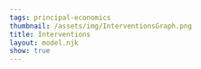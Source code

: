 ```yaml
---
tags: principal-economics
thumbnail: /assets/img/InterventionsGraph.png
title: Interventions
layout: model.njk
show: true
---
```

<script defer>
const myCalculator = new EconVision();

myCalculator.setGraphs({
    "idDiv": "InterventionsGraph",
    "height": "650px",
    "width": "100",
    "copy": true,
    "left": -25,
    "right": 140,
    "bottom": -15,
    "top": 80,
    "showGrid": false,
    "expressions": false,
    "keypad": false,
    "zoomFit": true,
    "settingsMenu": false,
    "showXAxis": true,
    "showYAxis": true,
    "xAxisLabel": "Q(units)       ",
    "yAxisLabel": "P($)"
});

//Select Option
myCalculator.addSelectInput({ idDiv: "SurplusSelectInput", title: "Type of Intervention", hideAllTitle: "No Intervention", hasSize: true, item: "Quota", listGroup: ["QuotaQSlider", "QuotaQLabel", "QuotaSPDashedX", "QuotaSPDashedDemandY", "QuotaSPDashedSupplyY", "QuotaPriceDemand", "PriceQuotaSupplyRound", "QuotaPriceSupply", "ShadedCSPlusQuota", "ShadedPSPlusQuota", "QuotaDWL", "QuotaDWLSwitch"], listGraphs: [0] });
myCalculator.addSelectInput({ idDiv: "SurplusSelectInput", title: "Type of Intervention", hideAllTitle: "No Intervention", hasSize: true, item: "Price Ceiling", listGroup: ["PriceCeilingSlider", "PriceCeillingLabel", "QuantityCeillingLabel", "MCPriceCeiling", "PriceCeilingDashedX", "PriceCeilingDashedY", "ShadedCSPlusPriceCeiling", "ShadedPSPlusPriceCeiling", "PriceCeilingDWL", "PriceCeilingDWLSwitch"], listGraphs: [0] });
myCalculator.addSelectInput({ idDiv: "SurplusSelectInput", title: "Type of Intervention", hideAllTitle: "No Intervention", hasSize: true, item: "Per Unit Tax", listGroup: ["TaxPerUnitSlider", "TaxPriceSupplyLabel", "TaxPriceDemandLabel", "TaxQuantatityLabel", "TaxDashedX", "TaxDashedDemandY", "TaxDashedSupplyY", "ShadedTaxCS", "ShadedTaxPS", "ShadedTaxDWL", "ShadedTaxGS", "TaxDWL", "TaxDWLSwitch"], listGraphs: [0] });
myCalculator.addSelectInput({ idDiv: "SurplusSelectInput", title: "Type of Intervention", hideAllTitle: "No Intervention", hasSize: true, item: "Per Unit Subsidy", listGroup: ["subPerUnitSlider", "subPriceSupplyLabel", "subPriceDemandLabel", "subQuantatityLabel", "subDashedX", "subDashedDemandY", "subDashedSupplyY", "ShadedsubCS", "ShadedsubPS", "ShadedsubDWL", "ShadedsubGS", "ShadedExpGS", "ShadedExpGSSwitch", 'SubsidyDWLSwitch'], listGraphs: [0] });



//Price Function
myCalculator.addExpression({ 'idDiv': 'PFunction', 'latex': "f_{p}\\left(Q\\right)=60-0.5Q\\left\\{Q\\ge0\\right\\}", 'color': '#a21caf', 'hidden': false, 'listGraphs': [0] });
//MC
myCalculator.addExpression({ 'idDiv': 'MCFunction', 'latex': "f_{mc}\\left(Q\\right)=\\frac{Q}{2}\\left\\{Q\\ge0\\right\\}", 'color': '#6d28d9', 'hidden': false, 'listGraphs': [0] });

//P~MC
myCalculator.addExpression({ idDiv: "PMCQOptimal", latex: "f_{p}\\left(Q_{opt}\\right)\\sim f_{mc}\\left(Q_{opt}\\right)", listGraphs: [0] });
myCalculator.addExpression({ idDiv: "PriceOptimal", latex: "P_{opt}=f_{p}\\left(Q_{opt}\\right)", listGraphs: [0] });

//Optimal Supply&Demand
myCalculator.addExpression({ idDiv: "OptimalQ", latex: "x=Q_{opt}\\left\\{0<y<P_{opt}\\right\\}", color: '#475569', lineStyle: Desmos.Styles.DASHED, lineWidth: "0.9", listGraphs: [0] });
myCalculator.addExpression({ idDiv: "OptimalP", latex: "y=P_{opt}\\left\\{0<x<Q_{opt}\\right\\}", color: '#475569', lineStyle: Desmos.Styles.DASHED, lineWidth: "0.9", listGraphs: [0] });
myCalculator.addLabel({ 'idDiv': 'OptimalQlabel', 'latex': "(0, P_{opt})", 'label': '`P_m`: ${P_{opt}}', 'color': '#475569', 'pointStyle': Desmos.Styles.POINT, 'labelOrientation': Desmos.LabelOrientations.LEFT, 'showLabel': true, 'listGraphs': [0] });
myCalculator.addLabel({ 'idDiv': 'OptimalPlabel', 'latex': "(Q_{opt}, 0)", 'label': '`Q_m`: ${Q_{opt}}', 'color': '#475569', 'pointStyle': Desmos.Styles.POINT, 'labelOrientation': Desmos.LabelOrientations.BELOW, 'showLabel': true, 'listGraphs': [0] });

//Quota
myCalculator.addSliderInput({ idDiv: "QuotaQSlider", title: "Quota", latex: "Q_{q}", min: 0, max: 'Q_{opt}', step: 1, defaultValue: 30, listGraphs: [0] });
myCalculator.addLabel({ idDiv: 'QuotaQLabel', latex: '\\left(Q_{q},0\\right)', color: '#be123c', label: 'Quota: ${Q_q}', dragMode: Desmos.DragModes.X, labelOrientation: Desmos.LabelOrientations.BELOW, listGraphs: [0] });
myCalculator.addExpression({ idDiv: "PriceQuotaDemand", latex: "P_{qD}=f_{p}\\left(Q_{q}\\right)", hidden: true, listGraphs: [0] });
myCalculator.addExpression({ idDiv: "PriceQuotaSupply", latex: "P_{qS}=f_{mc}\\left(Q_{q}\\right)", hidden: true, listGraphs: [0] });
myCalculator.addExpression({ idDiv: "QuotaSPDashedX", latex: "x=Q_{q}\\left\\{0<y<P_{qD}\\right\\}", color: '#be123c', lineStyle: Desmos.Styles.DASHED, lineWidth: "0.9", listGraphs: [0] });
myCalculator.addExpression({ idDiv: "QuotaSPDashedDemandY", latex: "y=P_{qD}\\left\\{0<x<Q_{q}\\right\\}", color: '#be123c', lineStyle: Desmos.Styles.DASHED, lineWidth: "0.9", listGraphs: [0] });
myCalculator.addExpression({ idDiv: "QuotaSPDashedSupplyY", latex: "y=P_{qS}\\left\\{0<x<Q_{q}\\right\\}", color: '#be123c', lineStyle: Desmos.Styles.DASHED, lineWidth: "0.9", listGraphs: [0] });
myCalculator.addExpression({ idDiv: "PriceQuotaDemandRound", hidden: true, latex: "P_{qD2}=\\frac{\\operatorname{round}\\left(P_{qD}\\cdot100\\right)}{100}", color: 'gray', listGraphs: [0] });
myCalculator.addLabel({ idDiv: 'QuotaPriceDemand', hidden: true, latex: '\\left(0,P_{qD}\\right)', color: '#be123c', label: '${P_qD2}', labelOrientation: Desmos.LabelOrientations.LEFT, listGraphs: [0] });
myCalculator.addExpression({ idDiv: "PriceQuotaSupplyRound", hidden: true, latex: "P_{qS2}=\\frac{\\operatorname{round}\\left(P_{qS}\\cdot100\\right)}{100}", color: 'gray', listGraphs: [0] });
myCalculator.addLabel({ idDiv: 'QuotaPriceSupply', latex: '\\left(0,P_{qS}\\right)', color: '#be123c', label: '${P_qS2}', labelOrientation: Desmos.LabelOrientations.LEFT, listGraphs: [0] });
myCalculator.addExpression({ idDiv: "TotalConsumerSPFunc", latex: "f_{tCS}\\left(x\\right)=\\left\\{0\\le x\\le Q_{q}:f'_{p}\\left(x\\right)x+f_{p}\\left(0\\right)\\right\\}", color: 'gray', hidden: true, listGraphs: [0] });
myCalculator.addExpression({ idDiv: "ShadedCSPlusQuota", latex: "P_{qD}\\le y\\le f_{tCS}\\left(x\\right)", color: '#16a34a', lineStyle: Desmos.Styles.DASHED, lineWidth: "0", listGraphs: [0] });
myCalculator.addExpression({ idDiv: "TotalProducerSPFunc", latex: "f_{tPS}\\left(x\\right)=\\left\\{0\\le x\\le Q_{q}:f'_{mc}\\left(x\\right)x+f_{mc}\\left(0\\right)\\right\\}", color: 'gray', hidden: true, listGraphs: [0] });
myCalculator.addExpression({ idDiv: "ShadedPSPlusQuota", hidden: false, latex: "f_{tPS}\\left(x\\right)\\le y\\le P\\ _{qD}", color: '#0284c7', lineStyle: Desmos.Styles.DASHED, lineWidth: "0", listGraphs: [0] });
myCalculator.addExpression({ idDiv: "QuotaDWL", latex: "\\operatorname{polygon} \\left(\\left(Q_{q},P_{qD2}\\right),\\left(Q_{q},P_{qS}\\right),\\left(Q_{opt},P_{opt}\\right)\\right)", color: '#e11d48', hidden: false, lineStyle: Desmos.Styles.DASHED, lineWidth: "0", listGraphs: [0] });
myCalculator.addSwitchInput({'idDiv':'QuotaDWLSwitch','title':'Display Deadweight Loss', isInitiallyChecked: true, 'idDivs':["QuotaDWL"],'listGraphs':[0]});

//Price Ceiling
myCalculator.addSliderInput({ idDiv: "PriceCeilingSlider", title: "Price Ceiling", latex: "P_{ceiling}", min: 'f_{mc}\\left(0\\right)', max: 'P_{opt}', step: 1, defaultValue: 12, listGraphs: [0] });
myCalculator.addLabel({ idDiv: 'PriceCeillingLabel', latex: '\\left(0,P_{ceiling}\\right)', color: '#be123c', label: 'Ceiling: ${P_ceiling}', dragMode: Desmos.DragModes.Y, labelOrientation: Desmos.LabelOrientations.LEFT, listGraphs: [0] });
myCalculator.addLabel({ idDiv: 'QuantityCeillingLabel', latex: '\\left(Q_{ceiling},0\\right)', color: '#be123c', label: '${Q_ceiling}', labelOrientation: Desmos.LabelOrientations.BELOW, listGraphs: [0] });
myCalculator.addExpression({ idDiv: "MCPriceCeiling", latex: "f_{mc}\\left(Q_{ceiling}\\right)\\sim P_{ceiling}", color: '#be123c', listGraphs: [0] });
myCalculator.addExpression({ idDiv: "PriceCeilingDashedX", latex: "x=Q_{ceiling}\\left\\{0<y<f_{p}\\left(Q_{ceiling}\\right)\\right\\}", color: '#be123c', lineStyle: Desmos.Styles.DASHED, lineWidth: "0.9", listGraphs: [0] });
myCalculator.addExpression({ idDiv: "PriceCeilingDashedY", latex: "y=P_{ceiling}\\left\\{0<x<Q_{ceiling}\\right\\}", color: '#be123c', lineStyle: Desmos.Styles.DASHED, lineWidth: "0.9", listGraphs: [0] });
myCalculator.addExpression({ idDiv: "PriceCeilingDemandFun", latex: "f_{tcCS}\\left(x\\right)=\\left\\{0\\le x\\le Q_{ceiling}:f_{p}'\\left(x\\right)x+f_{p}\\left(0\\right)\\right\\}", hidden: true, listGraphs: [0] });
myCalculator.addExpression({ idDiv: "ShadedCSPlusPriceCeiling", latex: "P_{ceiling}\\le y\\le f_{tcCS}\\left(x\\right)", color: '#16a34a', lineStyle: Desmos.Styles.DASHED, lineWidth: "0", listGraphs: [0] });
myCalculator.addExpression({ idDiv: "PriceCeilingSupplyFun", latex: "f_{tcPS}\\left(x\\right)=\\left\\{0\\le x\\le Q_{ceiling}:f'_{mc}\\left(x\\right)x+f_{mc}\\left(0\\right)\\right\\}", hidden: true, listGraphs: [0] });
myCalculator.addExpression({ idDiv: "ShadedPSPlusPriceCeiling", latex: "f_{tcPS}\\left(x\\right)\\le y\\le P_{ceiling}", color: '#0284c7', lineStyle: Desmos.Styles.DASHED, lineWidth: "0", listGraphs: [0] });
myCalculator.addExpression({ idDiv: "PriceCeilingDWL", latex: "\\operatorname{polygon} \\left(\\left(Q_{ceiling},P_{ceiling}\\right),\\left(Q_{ceiling},f_{p}\\left(Q_{ceiling}\\right)\\right),\\left(Q_{opt},P_{opt}\\right)\\right)", color: '#e11d48', hidden: false, lineStyle: Desmos.Styles.DASHED, lineWidth: "0", listGraphs: [0] });
myCalculator.addSwitchInput({'idDiv':'PriceCeilingDWLSwitch','title':'Display Deadweight Loss', isInitiallyChecked: true, 'idDivs':["PriceCeilingDWL"],'listGraphs':[0]});


//Tax
myCalculator.addSliderInput({ idDiv: "TaxPerUnitSlider", title: "Tax", latex: "P_{tax}", min: 0, max: '60', step: 1, defaultValue: 10, listGraphs: [0] });
myCalculator.addExpression({ idDiv: "TaxInverseSupply", latex: "g_{s}\\left(P\\right)=f_{mc}\\left(P\\right)+P_{tax}", color: '#6042a6', hidden: true, listGraphs: [0] });
myCalculator.addExpression({ idDiv: "TaxInverseDemand", latex: "g_{d}\\left(P\\right)=f_{p}\\left(P\\right)", color: '#6042a6', hidden: true, listGraphs: [0] });
myCalculator.addExpression({ idDiv: "TaxComputeOptimalQ", latex: "g_{s}\\left(Q_{sopt}\\right)\\sim g_{d}\\left(Q_{sopt}\\right)", color: '#6042a6', hidden: true, listGraphs: [0] });
myCalculator.addExpression({ idDiv: "TaxComputeOptimalQ2", latex: "Q_{sopt2}=\\operatorname{round}\\left(Q_{sopt},2\\right)", color: '#6042a6', hidden: true, listGraphs: [0] });
myCalculator.addExpression({ idDiv: "TaxComputePriceDemand", latex: "p_{dtax}=g_{d}\\left(Q_{sopt}\\right)", color: '#6042a6', hidden: true, listGraphs: [0] });
myCalculator.addExpression({ idDiv: "TaxComputePriceDemand2", latex: "p_{dtax2}=\\frac{\\operatorname{round}\\left(p_{dtax}\\cdot10^{2}\\right)}{10^{2}}", color: '#6042a6', hidden: true, listGraphs: [0] });
myCalculator.addExpression({ idDiv: "TaxComputePriceSupply", latex: "p_{stax}=p_{dtax}-P_{tax}", color: '#6042a6', hidden: true, listGraphs: [0] });
myCalculator.addExpression({ idDiv: "TaxComputePriceSupply2", latex: "p_{stax2}=\\frac{\\operatorname{round}\\left(p_{stax}\\cdot10^{2}\\right)}{10^{2}}", color: '#6042a6', hidden: true, listGraphs: [0] });
myCalculator.addLabel({ idDiv: 'TaxPriceSupplyLabel', latex: '\\left(0,p_{stax}\\right)', color: '#be123c', label: '`P_{S}`= ${p_{stax2}}', dragMode: Desmos.DragModes.Y, labelOrientation: Desmos.LabelOrientations.LEFT, listGraphs: [0] });
myCalculator.addLabel({ idDiv: 'TaxPriceDemandLabel', latex: '\\left(0,p_{dtax}\\right)', color: '#be123c', label: '`P_{D}`= ${p_{dtax2}}', dragMode: Desmos.DragModes.Y, labelOrientation: Desmos.LabelOrientations.LEFT, listGraphs: [0] });
myCalculator.addLabel({ idDiv: 'TaxQuantatityLabel', latex: '\\left(Q_{sopt},0\\right)', color: '#be123c', label: '${Q_{sopt2}}', dragMode: Desmos.DragModes.X, labelOrientation: Desmos.LabelOrientations.BELOW, listGraphs: [0] });
myCalculator.addExpression({ idDiv: "TaxDashedX", latex: "x=Q_{sopt}\\left\\{0<y<p_{dtax}\\right\\}", color: '#be123c', lineStyle: Desmos.Styles.DASHED, lineWidth: "0.9", listGraphs: [0] });
myCalculator.addExpression({ idDiv: "TaxDashedDemandY", latex: "y=p_{dtax}\\left\\{0<x<Q_{sopt}\\right\\}", color: '#be123c', lineStyle: Desmos.Styles.DASHED, lineWidth: "0.9", listGraphs: [0] });
myCalculator.addExpression({ idDiv: "TaxDashedSupplyY", latex: "y=p_{stax}\\left\\{0<x<Q_{sopt}\\right\\}", color: '#be123c', lineStyle: Desmos.Styles.DASHED, lineWidth: "0.9", listGraphs: [0] });
myCalculator.addExpression({ idDiv: "TaxCSFun", latex: "f_{sgCS}\\left(x\\right)=\\left\\{0\\le x\\le Q_{sopt}:f_{p}'\\left(x\\right)x+f_{p}\\left(0\\right)\\right\\}", hidden: true, listGraphs: [0] });
myCalculator.addExpression({ idDiv: "ShadedTaxCS", latex: "p_{dtax}\\le y\\le f_{sgCS}\\left(x\\right)", color: '#16a34a', lineStyle: Desmos.Styles.DASHED, lineWidth: "0", listGraphs: [0] });
myCalculator.addExpression({ idDiv: "TaxPSFun", latex: "f_{sgPS}\\left(x\\right)=\\left\\{0\\le x\\le Q_{sopt}:f_{mc}'\\left(x\\right)x+f_{mc}\\left(0\\right)\\right\\}", color: 'gray', hidden: true, listGraphs: [0] });
myCalculator.addExpression({ idDiv: "ShadedTaxPS", latex: "f_{sgPS}\\left(x\\right)\\le y\\le p_{stax}", color: '#0284c7', lineStyle: Desmos.Styles.DASHED, lineWidth: "0", listGraphs: [0] });
myCalculator.addExpression({ idDiv: "ShadedTaxDWL", latex: "x\\ge Q_{opt}\\left\\{f'_{p}\\left(x\\right)x+f_{p}\\left(0\\right)\\le y\\le f_{mc}'\\left(x\\right)x\\right\\}\\left\\{x<Q_{sopt}\\right\\}", color: '#be123c', lineStyle: Desmos.Styles.DASHED, lineWidth: "0", listGraphs: [0] });
myCalculator.addExpression({ idDiv: "ShadedTaxGS", latex: "y\\le p_{dtax}\\left\\{0\\le x\\le Q_{sopt}\\right\\}\\left\\{f_{p}\\left(x\\right)\\ge y\\ge p_{stax}\\right\\}", color: '#ea580c', lineStyle: Desmos.Styles.DASHED, lineWidth: "0", listGraphs: [0] });
myCalculator.addExpression({ idDiv: "TaxDWL", latex: "\\operatorname{polygon} \\left(\\left(Q_{sopt},p_{stax}\\right),\\left(Q_{sopt},p_{dtax}\\right),\\left(Q_{opt},P_{opt}\\right)\\right)", color: '#e11d48', hidden: false, lineStyle: Desmos.Styles.DASHED, lineWidth: "0", listGraphs: [0] });
myCalculator.addSwitchInput({'idDiv':'TaxDWLSwitch','title':'Display Deadweight Loss', isInitiallyChecked: true, 'idDivs':["TaxDWL"],'listGraphs':[0]});


//Subsidy
myCalculator.addExpression({ idDiv: "findYintercept", latex: "P_{yint}=f_{p}(0)", color: '#6042a6', hidden: true, listGraphs: [0] });
myCalculator.addSliderInput({ idDiv: "subPerUnitSlider", title: "Subsidy", latex: "P_{sub}", min: 0, max: 'P_{yint}', step: 1, defaultValue: 10, listGraphs: [0] });
myCalculator.addExpression({ idDiv: "subInverseSupply", latex: "s_{s}\\left(P\\right)=f_{mc}\\left(P\\right)-P_{sub}", color: '#6042a6', hidden: true, listGraphs: [0] });
myCalculator.addExpression({ idDiv: "subInverseDemand", latex: "s_{d}\\left(P\\right)=f_{p}\\left(P\\right)", color: '#6042a6', hidden: true, listGraphs: [0] });
myCalculator.addExpression({ idDiv: "subComputeOptimalQ", latex: "s_{s}\\left(\\theta_{sopt}\\right)\\sim s_{d}\\left(\\theta_{sopt}\\right)", color: '#6042a6', hidden: true, listGraphs: [0] });
myCalculator.addExpression({ idDiv: "subComputeOptimalQ2", latex: "\\theta_{sopt2}=\\operatorname{round}\\left(\\theta_{sopt},2\\right)", color: '#6042a6', hidden: true, listGraphs: [0] });
myCalculator.addExpression({ idDiv: "subComputePriceDemand", latex: "p_{dsub}=s_{s}\\left(\\theta_{sopt}\\right)", color: '#6042a6', hidden: true, listGraphs: [0] });
myCalculator.addExpression({ idDiv: "subComputePriceDemand2", latex: "p_{dsub2}=\\frac{\\operatorname{round}\\left(p_{dsub}\\cdot10^{2}\\right)}{10^{2}}", color: '#6042a6', hidden: true, listGraphs: [0] });
myCalculator.addExpression({ idDiv: "subComputePriceSupply", latex: "p_{ssub}=p_{dsub}+P_{sub}", color: '#6042a6', hidden: true, listGraphs: [0] });
myCalculator.addExpression({ idDiv: "subComputePriceSupply2", latex: "p_{ssub2}=\\frac{\\operatorname{round}\\left(p_{ssub}\\cdot10^{2}\\right)}{10^{2}}", color: '#6042a6', hidden: true, listGraphs: [0] });
myCalculator.addLabel({ idDiv: 'subPriceSupplyLabel', latex: '\\left(0,p_{ssub}\\right)', color: '#be123c', label: '`P_{S}`: ${p_{ssub2}}', dragMode: Desmos.DragModes.Y, labelOrientation: Desmos.LabelOrientations.LEFT, listGraphs: [0] });
myCalculator.addLabel({ idDiv: 'subPriceDemandLabel', latex: '\\left(0,p_{dsub}\\right)', color: '#be123c', label: '`P_{D}`: ${p_{dsub2}}', dragMode: Desmos.DragModes.Y, labelOrientation: Desmos.LabelOrientations.LEFT, listGraphs: [0] });
myCalculator.addLabel({ idDiv: 'subQuantatityLabel', latex: '\\left(\\theta_{sopt},0\\right)', color: '#be123c', label: '${\\theta_{sopt2}}', dragMode: Desmos.DragModes.X, labelOrientation: Desmos.LabelOrientations.BELOW, listGraphs: [0] });
myCalculator.addExpression({ idDiv: "subDashedX", latex: "x=\\theta_{sopt}\\left\\{0<y<p_{dsub}\\right\\}", color: '#be123c', lineStyle: Desmos.Styles.DASHED, lineWidth: "0.9", listGraphs: [0] });
myCalculator.addExpression({ idDiv: "subDashedDemandY", latex: "y=p_{dsub}\\left\\{0<x<\\theta_{sopt}\\right\\}", color: '#be123c', lineStyle: Desmos.Styles.DASHED, lineWidth: "0.9", listGraphs: [0] });
myCalculator.addExpression({ idDiv: "subDashedSupplyY", latex: "y=p_{ssub}\\left\\{0<x<\\theta_{sopt}\\right\\}", color: '#be123c', lineStyle: Desmos.Styles.DASHED, lineWidth: "0.9", listGraphs: [0] });
myCalculator.addExpression({ idDiv: "subCSFun", latex: "k_{sgCS}\\left(x\\right)=\\left\\{0\\le x\\le \\theta_{sopt}:f_{p}'\\left(x\\right)x+f_{p}\\left(0\\right)\\right\\}", hidden: true, listGraphs: [0] });
myCalculator.addExpression({ idDiv: "ShadedsubCS", latex: "p_{dsub}\\le y\\le k_{sgCS}\\left(x\\right)", color: '#16a34a', lineStyle: Desmos.Styles.DASHED, lineWidth: "0", listGraphs: [0] });
myCalculator.addExpression({ idDiv: "subPSFun", latex: "k_{sgPS}\\left(x\\right)=\\left\\{0\\le x\\le \\theta_{sopt}:f_{mc}'\\left(x\\right)x+f_{mc}\\left(0\\right)\\right\\}", color: 'gray', hidden: true, listGraphs: [0] });
myCalculator.addExpression({ idDiv: "ShadedsubPS", latex: "k_{sgPS}\\left(x\\right)\\le y\\le p_{ssub}", color: '#0284c7', lineStyle: Desmos.Styles.DASHED, lineWidth: "0", listGraphs: [0] });
myCalculator.addExpression({ idDiv: "ShadedsubDWL", latex: "x\\ge P_{opt}\\left\\{f'_{p}\\left(x\\right)x+f_{p}\\left(0\\right)\\le y\\le f_{mc}'\\left(x\\right)x\\right\\}\\left\\{x<\\theta_{sopt}\\right\\}", color: '#e11d48', lineStyle: Desmos.Styles.DASHED, lineWidth: "0", listGraphs: [0] });
myCalculator.addExpression({ idDiv: "ShadedExpGS", latex: "p_{dsub}\\le y\\le p_{ssub}\\left\\{0\\le x\\le \\theta_{sopt}\\right\\}", color: '#ea580c', hidden: false, lineStyle: Desmos.Styles.DASHED, lineWidth: "0", listGraphs: [0] });
myCalculator.addSwitchInput({ idDiv: "ShadedExpGSSwitch", title: "Display Government Expenditures", isInitiallyChecked: true, idDivs: ["ShadedExpGS"], listGraphs: [0] });
myCalculator.addSwitchInput({'idDiv':'SubsidyDWLSwitch','title':'Display Deadweight Loss', isInitiallyChecked: true, 'idDivs':["ShadedsubDWL"],'listGraphs':[0]});




myCalculator.setInstructions({
    title: "Drop down selection",
    content: '<b>Choose the intervention you would like to study from the drop-down list.</b> You can choose between a quota, a price ceiling, a per-unit subsidy, or a per-unit tax.'
});

myCalculator.setInstructions({
    title: "Adjusting intervention",
    content: '<b>Change the value of the quota/price ceiling/subsidy/tax.</b> The graph will automatically display the consumer surplus in green, the producer surplus in blue, and the government surplus (if any) in orange. In the specific case of a subsidy, the deadweight loss will be displayed in red.\
  \\tip{"For quota and price ceiling, you can also change the value of the quota/ price ceiling by clicking and dragging the enlarged red label that shows the quota/ price ceiling on the graph itself."}'
});


myCalculator.setCreators({
    title: "Developer",
    name: "Radi",
    school: "GS’23"
});
myCalculator.setCreators({
    title: "Editor",
    name: "Kyla",
    school: "CC’24"
});
</script>
